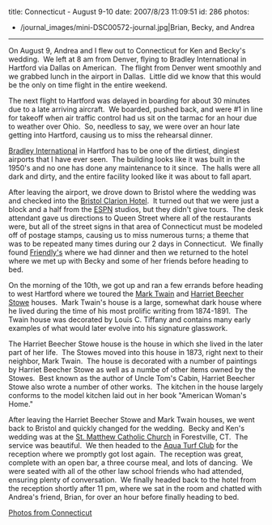 title: Connecticut - August 9-10
date: 2007/8/23 11:09:51
id: 286
photos:
- /journal_images/mini-DSC00572-journal.jpg|Brian, Becky, and Andrea
---
On August 9, Andrea and I flew out to Connecticut for Ken and Becky's wedding.  We left at 8 am from Denver, flying to Bradley International in Hartford via Dallas on American.  The flight from Denver went smoothly and we grabbed lunch in the airport in Dallas.  Little did we know that this would be the only on time flight in the entire weekend. 

The next flight to Hartford was delayed in boarding for about 30 minutes due to a late arriving aircraft.  We boarded, pushed back, and were #1 in line for takeoff when air traffic control had us sit on the tarmac for an hour due to weather over Ohio.  So, needless to say, we were over an hour late getting into Hartford, causing us to miss the rehearsal dinner. 

[Bradley International](http://www.bradleyairport.com/home/) in Hartford has to be one of the dirtiest, dingiest airports that I have ever seen.  The building looks like it was built in the 1950's and no one has done any maintenance to it since.  The halls were all dark and dirty, and the entire facility looked like it was about to fall apart.

After leaving the airport, we drove down to Bristol where the wedding was and checked into the [Bristol Clarion Hotel](http://www.choicehotels.com/ires/en-US/html/HotelInfo?hotel=CT022&sid=WuuLg.r6Hhdgq4Pg.4&sarea=5343&sname=Bristol&sstate=CT&scountry=US&sradius=40.22&slat=41.67166519165039&slon=-72.94972229003906&schain=R&exp=&scity=Bristol&sort=&nroom=1&nadult1=1&nchild1=0&nadult2=1&nchild2=0&nadult3=1&nchild3=0&nadult4=1&nchild4=0&nadult5=1&nchild5=0).  It turned out that we were just a block and a half from the [ESPN](http://www.espn.com) studios, but they didn't give tours.  The desk attendant gave us directions to Queen Street where all of the restaurants were, but all of the street signs in that area of Connecticut must be modeled off of postage stamps, causing us to miss numerous turns; a theme that was to be repeated many times during our 2 days in Connecticut.  We finally found [Friendly's](http://www.friendlys.com/) where we had dinner and then we returned to the hotel where we met up with Becky and some of her friends before heading to bed.

On the morning of the 10th, we got up and ran a few errands before heading to west Hartford where we toured the [Mark Twain](http://www.marktwainhouse.org/) and [Harriet Beecher Stowe](http://www.harrietbeecherstowecenter.org/) houses.  Mark Twain's house is a large, somewhat dark house where he lived during the time of his most prolific writing from 1874-1891.  The Twain house was decorated by Louis C. Tiffany and contains many early examples of what would later evolve into his signature glasswork.

The Harriet Beecher Stowe house is the house in which she lived in the later part of her life.  The Stowes moved into this house in 1873, right next to their neighbor, Mark Twain.  The house is decorated with a number of paintings by Harriet Beecher Stowe as well as a numbe of other items owned by the Stowes.  Best known as the author of Uncle Tom's Cabin, Harriet Beecher Stowe also wrote a number of other works.  The kitchen in the house largely conforms to the model kitchen laid out in her book "American Woman's Home."

After leaving the Harriet Beecher Stowe and Mark Twain houses, we went back to Bristol and quickly changed for the wedding.  Becky and Ken's wedding was at the [St. Matthew Catholic Church](http://www.stmatthewrcc.com/) in Forestville, CT.  The service was beautiful.  We then headed to the [Aqua Turf Club](http://www.aquaturfclub.com/) for the reception where we promptly got lost again.  The reception was great, complete with an open bar, a three course meal, and lots of dancing.  We were seated with all of the other law school friends who had attended, ensuring plenty of conversation.  We finally headed back to the hotel from the reception shortly after 11 pm, where we sat in the room and chatted with Andrea's friend, Brian, for over an hour before finally heading to bed.

[Photos from Connecticut](PhotoAlbum.aspx?ID=CT0807)